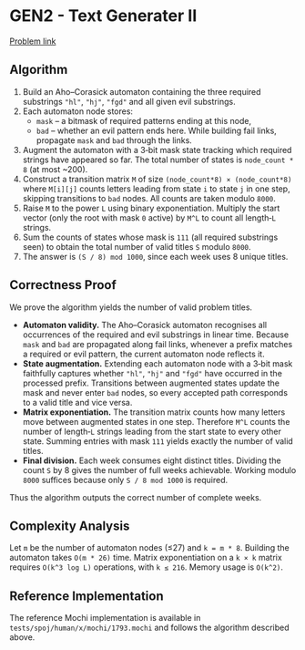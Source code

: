 # GEN2 - Text Generater II

[Problem link](https://www.spoj.com/problems/GEN2/)

## Algorithm

1. Build an Aho–Corasick automaton containing the three required substrings `"hl"`, `"hj"`, `"fgd"` and all given evil substrings.
2. Each automaton node stores:
   - `mask` – a bitmask of required patterns ending at this node,
   - `bad` – whether an evil pattern ends here.
   While building fail links, propagate `mask` and `bad` through the links.
3. Augment the automaton with a 3‑bit mask state tracking which required strings have appeared so far. The total number of states is `node_count * 8` (at most ~200).
4. Construct a transition matrix `M` of size `(node_count*8) × (node_count*8)` where `M[i][j]` counts letters leading from state `i` to state `j` in one step, skipping transitions to `bad` nodes. All counts are taken modulo `8000`.
5. Raise `M` to the power `L` using binary exponentiation. Multiply the start vector (only the root with mask `0` active) by `M^L` to count all length‑`L` strings.
6. Sum the counts of states whose mask is `111` (all required substrings seen) to obtain the total number of valid titles `S` modulo `8000`.
7. The answer is `(S / 8) mod 1000`, since each week uses 8 unique titles.

## Correctness Proof

We prove the algorithm yields the number of valid problem titles.

- **Automaton validity.** The Aho–Corasick automaton recognises all occurrences of the required and evil substrings in linear time. Because `mask` and `bad` are propagated along fail links, whenever a prefix matches a required or evil pattern, the current automaton node reflects it.
- **State augmentation.** Extending each automaton node with a 3‑bit mask faithfully captures whether `"hl"`, `"hj"` and `"fgd"` have occurred in the processed prefix. Transitions between augmented states update the mask and never enter `bad` nodes, so every accepted path corresponds to a valid title and vice versa.
- **Matrix exponentiation.** The transition matrix counts how many letters move between augmented states in one step. Therefore `M^L` counts the number of length‑`L` strings leading from the start state to every other state. Summing entries with mask `111` yields exactly the number of valid titles.
- **Final division.** Each week consumes eight distinct titles. Dividing the count `S` by 8 gives the number of full weeks achievable. Working modulo `8000` suffices because only `S / 8 mod 1000` is required.

Thus the algorithm outputs the correct number of complete weeks.

## Complexity Analysis

Let `m` be the number of automaton nodes (≤27) and `k = m * 8`. Building the automaton takes `O(m * 26)` time. Matrix exponentiation on a `k × k` matrix requires `O(k^3 log L)` operations, with `k ≤ 216`. Memory usage is `O(k^2)`.

## Reference Implementation

The reference Mochi implementation is available in `tests/spoj/human/x/mochi/1793.mochi` and follows the algorithm described above.

